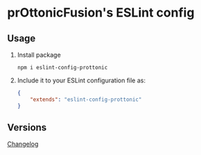 # prOttonicFusion's ESLint config

## Usage
1. Install package
    ```
    npm i eslint-config-prottonic
    ```
2. Include it to your ESLint configuration file as:
    ```json
    {
        "extends": "eslint-config-prottonic"
    }
    ```

## Versions 

[Changelog](https://github.com/prOttonicFusion/prottonic-lint-configs/blob/main/eslint/CHANGELOG.md)